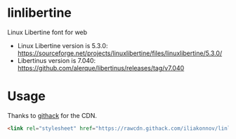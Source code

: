 # linlibertine
Linux Libertine font for web

- Linux Libertine version is 5.3.0: <https://sourceforge.net/projects/linuxlibertine/files/linuxlibertine/5.3.0/>
- Libertinus version is 7.040: <https://github.com/alerque/libertinus/releases/tag/v7.040>

# Usage
Thanks to [githack](https://raw.githack.com) for the CDN.
```html
<link rel="stylesheet" href="https://rawcdn.githack.com/iliakonnov/linlibertine/adbbf477b8e554087bf8a9856c494d1656b55900/linlibertine.css" integrity="sha384-vnKhUa5fs2wlv0J+dROs23QJaYX/31FIsBR2QCxiq/hAb3/J6BYVN0FZIwtN7tM5" crossorigin="anonymous">
```
